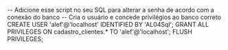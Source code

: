 -- Adicione esse script no seu SQL para alterar a senha de acordo com a conexão do banco
-- Cria o usuário e concede privilégios ao banco correto
CREATE USER 'alef'@'localhost' IDENTIFIED BY 'AL04Sql';
GRANT ALL PRIVILEGES ON cadastro_clientes.* TO 'alef'@'localhost';
FLUSH PRIVILEGES;
